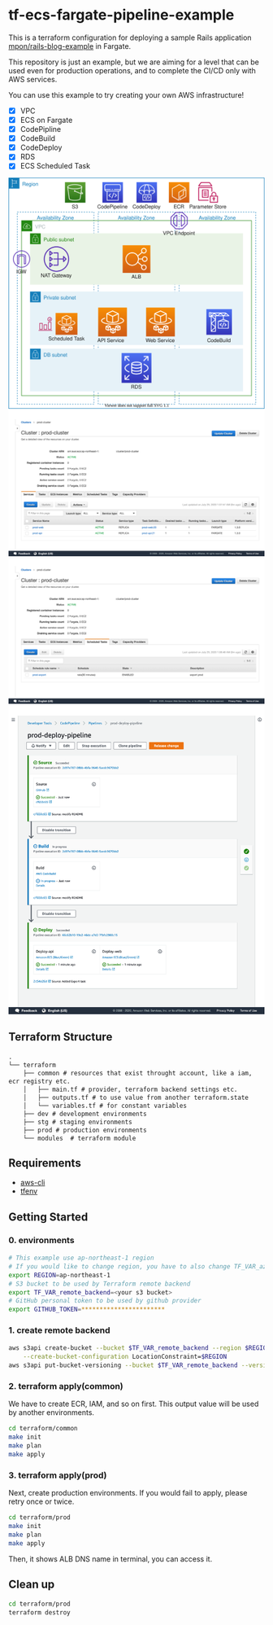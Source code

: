 # tf-ecs-fargate-pipeline-example

This is a terraform configuration for deploying a sample Rails application [mpon/rails-blog-example](https://github.com/mpon/rails-blog-example) in Fargate.

This repository is just an example, but we are aiming for a level that can be used even for production operations, and  to complete the CI/CD only with AWS services.

You can use this example to try creating your own AWS infrastructure!

- [x] VPC
- [x] ECS on Fargate
- [x] CodePipline
- [x] CodeBuild
- [x] CodeDeploy
- [x] RDS
- [x] ECS Scheduled Task

![structure](docs/aws.drawio.svg)
![ecs](docs/ecs.png)
![scheduled_task](docs/scheduled_task.png)
![codepipeline](docs/codepipeline.png)

## Terraform Structure

```console
.
└── terraform
    ├── common # resources that exist throught account, like a iam, ecr registry etc.
    │   ├── main.tf # provider, terraform backend settings etc.
    │   ├── outputs.tf # to use value from another terraform.state
    │   └── variables.tf # for constant variables
    ├── dev # development environments
    ├── stg # staging environments
    ├── prod # production environments
    └── modules  # terraform module
```

## Requirements

- [aws-cli](https://aws.amazon.com/jp/cli/)
- [tfenv](https://github.com/tfutils/tfenv)

## Getting Started

### 0. environments

```bash
# This example use ap-northeast-1 region
# If you would like to change region, you have to also change TF_VAR_azs
export REGION=ap-northeast-1
# S3 bucket to be used by Terraform remote backend
export TF_VAR_remote_backend=<your s3 bucket>
# GitHub personal token to be used by github provider
export GITHUB_TOKEN=***********************
```

### 1. create remote backend

```bash
aws s3api create-bucket --bucket $TF_VAR_remote_backend --region $REGION \
    --create-bucket-configuration LocationConstraint=$REGION
aws s3api put-bucket-versioning --bucket $TF_VAR_remote_backend --versioning-configuration Status=Enabled
```

### 2. terraform apply(common)

We have to create ECR, IAM, and so on first. This output value will be used by another environments.

```bash
cd terraform/common
make init
make plan
make apply
```

### 3. terraform apply(prod)

Next, create production environments. If you would fail to apply, please retry once or twice.

```bash
cd terraform/prod
make init
make plan
make apply
```

Then, it shows ALB DNS name in terminal, you can access it.

## Clean up

```bash
cd terraform/prod
terraform destroy
```
